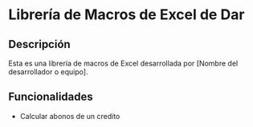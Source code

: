 # Librería de Macros de Excel de Dar

## Descripción
Esta es una librería de macros de Excel desarrollada por [Nombre del desarrollador o equipo].

## Funcionalidades
- Calcular abonos de un credito

